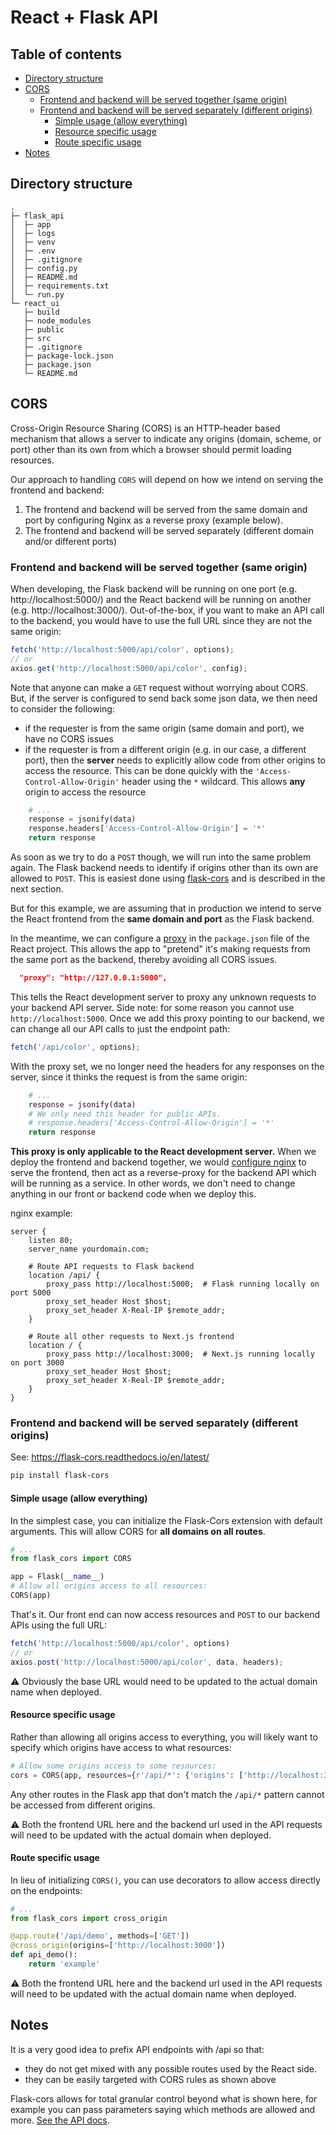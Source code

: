 # React + Flask API 

## Table of contents

<!-- toc -->

- [Directory structure](#directory-structure)
- [CORS](#cors)
  * [Frontend and backend will be served together (same origin)](#frontend-and-backend-will-be-served-together-same-origin)
  * [Frontend and backend will be served separately (different origins)](#frontend-and-backend-will-be-served-separately-different-origins)
    + [Simple usage (allow everything)](#simple-usage-allow-everything)
    + [Resource specific usage](#resource-specific-usage)
    + [Route specific usage](#route-specific-usage)
- [Notes](#notes)

<!-- tocstop -->

## Directory structure

```text
.
├─ flask_api
│  ├─ app
│  ├─ logs
│  ├─ venv
│  ├─ .env
│  ├─ .gitignore
│  ├─ config.py
│  ├─ README.md
│  ├─ requirements.txt
│  └─ run.py
└─ react_ui
   ├─ build
   ├─ node_modules
   ├─ public
   ├─ src
   ├─ .gitignore
   ├─ package-lock.json
   ├─ package.json
   └─ README.md
```

## CORS 

Cross-Origin Resource Sharing (CORS) is an HTTP-header based mechanism that allows a server to indicate any origins (domain, scheme, or port) other than its own from which a browser should permit loading resources. 

Our approach to handling `CORS` will depend on how we intend on serving the frontend and backend:

1. The frontend and backend will be served from the same domain and port by configuring Nginx as a reverse proxy (example below).
2. The frontend and backend will be served separately (different domain and/or different ports)

### Frontend and backend will be served together (same origin)

When developing, the Flask backend will be running on one port (e.g. http://localhost:5000/) and the React backend will be running on another (e.g. http://localhost:3000/). Out-of-the-box, if you want to make an API call to the backend, you would have to use the full URL since they are not the same origin:

```javascript
fetch('http://localhost:5000/api/color', options);
// or 
axios.get('http://localhost:5000/api/color', config);
```

Note that anyone can make a `GET` request without worrying about CORS. But, if the server is configured to send back some json data, we then need to consider the following:

- if the requester is from the same origin (same domain and port), we have no CORS issues 
- if the requester is from a different origin (e.g. in our case, a different port), then the **server** needs to explicitly allow code from other origins to access the resource. This can be done quickly with the `'Access-Control-Allow-Origin'` header using the `*` wildcard. This allows **any** origin to access the resource

```Python
    # ...
    response = jsonify(data)
    response.headers['Access-Control-Allow-Origin'] = '*'
    return response
```

As soon as we try to do a `POST` though, we will run into the same problem again. The Flask backend needs to identify if origins other than its own are allowed to `POST`. This is easiest done using [flask-cors](https://flask-cors.readthedocs.io/en/latest/) and is described in the next section.

But for this example, we are assuming that in production we intend to serve the React frontend from the **same domain and port** as the Flask backend.

In the meantime, we can configure a [proxy](https://create-react-app.dev/docs/proxying-api-requests-in-development/) in the `package.json` file of the React project. This allows the app to "pretend" it's making requests from the same port as the backend, thereby avoiding all CORS issues.

```json
  "proxy": "http://127.0.0.1:5000",
```

This tells the React development server to proxy any unknown requests to your backend API server. Side note: for some reason you cannot use `http://localhost:5000`. Once we add this proxy pointing to our backend, we can change all our API calls to just the endpoint path:

```javascript
fetch('/api/color', options);
```

With the proxy set, we no longer need the headers for any responses on the server, since it thinks the request is from the same origin:

```Python
    # ...
    response = jsonify(data)
    # We only need this header for public APIs.
    # response.headers['Access-Control-Allow-Origin'] = '*'
    return response
```

**This proxy is only applicable to the React development server.** When we deploy the frontend and backend together, we would [configure nginx](https://blog.miguelgrinberg.com/post/how-to-deploy-a-react--flask-project) to serve the frontend, then act as a reverse-proxy for the backend API which will be running as a service. In other words, we don't need to change anything in our front or backend code when we deploy this.

nginx example:

```nginx
server {
    listen 80;
    server_name yourdomain.com;

    # Route API requests to Flask backend
    location /api/ {
        proxy_pass http://localhost:5000;  # Flask running locally on port 5000
        proxy_set_header Host $host;
        proxy_set_header X-Real-IP $remote_addr;
    }

    # Route all other requests to Next.js frontend
    location / {
        proxy_pass http://localhost:3000;  # Next.js running locally on port 3000
        proxy_set_header Host $host;
        proxy_set_header X-Real-IP $remote_addr;
    }
}
```

### Frontend and backend will be served separately (different origins)

See: <https://flask-cors.readthedocs.io/en/latest/>

```bash
pip install flask-cors 
```

#### Simple usage (allow everything)

In the simplest case, you can initialize the Flask-Cors extension with default arguments. This will allow CORS for **all domains on all routes**.

```Python
# ...
from flask_cors import CORS

app = Flask(__name__)
# Allow all origins access to all resources:
CORS(app) 
```

That's it. Our front end can now access resources and `POST` to our backend APIs using the full URL:

```javascript
fetch('http://localhost:5000/api/color', options)
// or
axios.post('http://localhost:5000/api/color', data, headers);
```

:warning: Obviously the base URL would need to be updated to the actual domain name when deployed. 

#### Resource specific usage 

Rather than allowing all origins access to everything, you will likely want to specify which origins have access to what resources:

```Python
# Allow some origins access to some resources:
cors = CORS(app, resources={r'/api/*': {'origins': ['http://localhost:3000']}})
```

Any other routes in the Flask app that don't match the `/api/*` pattern cannot be accessed from different origins.

:warning: Both the frontend URL here and the backend url used in the API requests will need to be updated with the actual domain when deployed. 

#### Route specific usage 

In lieu of initializing `CORS()`, you can use decorators to allow access directly on the endpoints:

```Python
# ...
from flask_cors import cross_origin

@app.route('/api/demo', methods=['GET'])
@cross_origin(origins=['http://localhost:3000'])
def api_demo():
    return 'example'
```

:warning: Both the frontend URL here and the backend url used in the API requests will need to be updated with the actual domain name when deployed.


## Notes 

It is a very good idea to prefix API endpoints with /api so that:

- they do not get mixed with any possible routes used by the React side. 
- they can be easily targeted with CORS rules as shown above

Flask-cors allows for total granular control beyond what is shown here, for example you can pass parameters saying which methods are allowed and more. [See the API docs](https://flask-cors.readthedocs.io/en/latest/api.html).